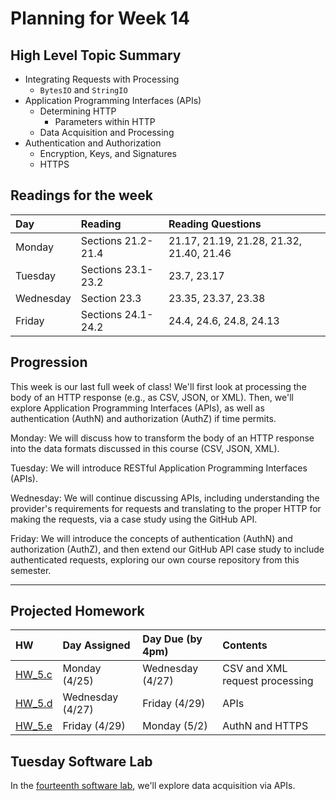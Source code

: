 # Planning for Week 14

## High Level Topic Summary

  - Integrating Requests with Processing
    - `BytesIO` and `StringIO`
  - Application Programming Interfaces (APIs)
    - Determining HTTP
      - Parameters within HTTP
    - Data Acquisition and Processing
  - Authentication and Authorization
    - Encryption, Keys, and Signatures
    - HTTPS

## Readings for the week

Day        | Reading      | Reading Questions
:--------- |:-------------|:----------------------------------
Monday     | Sections 21.2-21.4 | 21.17, 21.19, 21.28, 21.32, 21.40, 21.46
Tuesday    | Sections 23.1-23.2 | 23.7, 23.17
Wednesday  | Section 23.3 | 23.35, 23.37, 23.38
Friday     | Sections 24.1-24.2 | 24.4, 24.6, 24.8, 24.13

## Progression

This week is our last full week of class!  We'll first look at processing the body of an HTTP response (e.g., as CSV, JSON, or XML).  Then, we'll explore Application Programming Interfaces (APIs), as well as authentication (AuthN) and authorization (AuthZ) if time permits.

Monday: We will discuss how to transform the body of an HTTP response into the data formats discussed in this course (CSV, JSON, XML).

Tuesday: We will introduce RESTful Application Programming Interfaces (APIs).

Wednesday: We will continue discussing APIs, including understanding the provider's requirements for requests and translating to the proper HTTP for making the requests, via a case study using the GitHub API.

Friday: We will introduce the concepts of authentication (AuthN) and authorization (AuthZ), and then extend our GitHub API case study to include authenticated requests, exploring our own course repository from this semester.

---

## Projected Homework

HW | Day Assigned  | Day Due (by 4pm) | Contents
:--|:--------|:--------|:------------
[HW_5.c](../hw/HW_5.c/README.md) | Monday (4/25) | Wednesday (4/27) | CSV and XML request processing
[HW_5.d](../hw/HW_5.d/README.md) | Wednesday (4/27) | Friday (4/29) | APIs
[HW_5.e](../hw/HW_5.e/README.md) | Friday (4/29) | Monday (5/2) | AuthN and HTTPS

## Tuesday Software Lab

In the [fourteenth software lab](../sw_lab/lab_14/swlab_14.md), we'll explore data acquisition via APIs.
